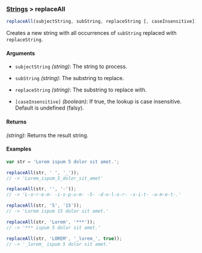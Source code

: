 ### [Strings](../) > replaceAll

```js
replaceAll(subjectString, subString, replaceString [, caseInsensitive])
```

Creates a new string with all occurrences of `subString` replaced with `replaceString`.

#### Arguments

- `subjectString` _(string)_: The string to process.

- `subString` _(string)_: The substring to replace.

- `replaceString` _(string)_: The substring to replace with.

- `[caseInsensitive]` _(boolean)_: If true, the lookup is case insensitive. Default is undefined (falsy).

#### Returns

_(string)_: Returns the result string.

#### Examples
```js
var str = 'Lorem ispum 5 dolor sit amet.';

replaceAll(str, ' ', '_'));
// -> 'Lorem_ispum_5_dolor_sit_amet'

replaceAll(str, '', '-'));
// -> 'L-o-r-e-m- -i-s-p-u-m- -5- -d-o-l-o-r- -s-i-t- -a-m-e-t-.'

replaceAll(str, '5', '15'));
// -> 'Lorem ispum 15 dolor sit amet.'

replaceAll(str, 'Lorem', '***'));
// -> '*** ispum 5 dolor sit amet.'

replaceAll(str, 'LOREM', '_lorem_', true));
// -> '_lorem_ ispum 5 dolor sit amet.'
```

